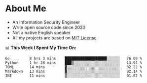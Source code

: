 # About Me

- An Information Security Engineer
- Write open source code since 2020
- Not a native English speaker
- All my projects are based on [MIT License](https://opensource.org/licenses/MIT)

📊 **This Week I Spent My Time On:**
<!--START_SECTION:waka-->
```text
Go         8 hrs 3 mins    ███████████████████░░░░░░   76.08 % 
Python     1 hr 28 mins    ███▒░░░░░░░░░░░░░░░░░░░░░   13.94 % 
TOML       14 mins         ▓░░░░░░░░░░░░░░░░░░░░░░░░   02.22 % 
Markdown   13 mins         ▓░░░░░░░░░░░░░░░░░░░░░░░░   02.14 % 
INI        11 mins         ▒░░░░░░░░░░░░░░░░░░░░░░░░   01.82 % 
```
<!--END_SECTION:waka-->

